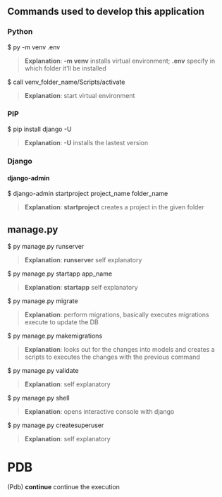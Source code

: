 
## Commands used to develop this application

### Python

  $ py -m venv .env
> **Explanation**: **-m venv** installs virtual environment; **.env** specify in which folder it'll be installed

$ call venv_folder_name/Scripts/activate
> **Explanation**: start virtual environment

### PIP

  $ pip install django -U
> **Explanation**: **-U** installs the lastest version

### Django

#### django-admin

  $ django-admin startproject project_name folder_name
> **Explanation**: **startproject** creates a project in the given folder

## manage.py

  $ py manage.py runserver
> **Explanation**: **runserver** self explanatory

  $ py manage.py startapp app_name
> **Explanation**: **startapp** self explanatory

  $ py manage.py migrate
> **Explanation**: perform migrations, basically executes migrations execute to update the DB

  $ py manage.py makemigrations
> **Explanation**: looks out for the changes into models and creates a scripts to executes the changes with the previous command

  $ py manage.py validate
> **Explanation**: self explanatory

  $ py manage.py shell
> **Explanation**: opens interactive console with django

  $ py manage.py createsuperuser
> **Explanation**: self explanatory


# PDB
  (Pdb) **continue** continue the execution